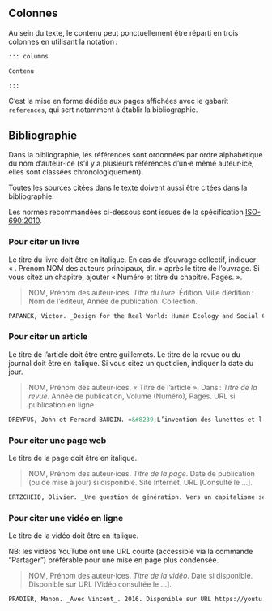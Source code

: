 

## Colonnes

Au sein du texte, le contenu peut ponctuellement être réparti en trois colonnes en utilisant la notation&#8239;:

```md
::: columns

Contenu

:::
```

C’est la mise en forme dédiée aux pages affichées avec le gabarit `references`, qui sert notamment à établir la bibliographie.

## Bibliographie

Dans la bibliographie, les références sont ordonnées par ordre alphabétique du nom d’auteur⋅ice (s’il y a plusieurs références d’un⋅e même auteur⋅ice, elles sont classées chronologiquement). 

Toutes les sources citées dans le texte doivent aussi être citées dans la bibliographie.

Les normes recommandées ci-dessous sont issues de la spécification [ISO-690:2010](https://fr.wikipedia.org/wiki/ISO_690).  


### Pour citer un livre

Le titre du livre doit être en italique. En cas de d’ouvrage collectif, indiquer « . Prénom NOM des auteurs principaux, dir. » après le titre de l’ouvrage.  Si vous citez un chapitre, ajouter « Numéro et titre du chapitre. Pages. ».

> NOM, Prénom des auteur⋅ices. _Titre du livre_. Édition. Ville d’édition&#8239;: Nom de l’éditeur, Année de publication. Collection.

```md
PAPANEK, Victor. _Design for the Real World: Human Ecology and Social Change_. New-York&nbsp;: Pantheon Books, 1971.
```

### Pour citer un article

Le titre de l’article doit être entre guillemets. Le titre de la revue ou du journal doit être en italique. Si vous citez un quotidien, indiquer la date du jour.

> NOM, Prénom des auteur⋅ices. « Titre de l’article ». Dans&#8239;: _Titre de la revue_. Année de publication, Volume (Numéro), Pages. URL si publication en ligne.

```md
DREYFUS, John et Fernand BAUDIN. «&#8239;L’invention des lunettes et l’apparition de l’imprimerie&#8239;». Dans&nbsp;: _Communication & Langages_. 1989, (N^o^&nbsp;79), pp. 73-86. 
```

### Pour citer une page web

Le titre de la page doit être en italique.

> NOM, Prénom des auteur⋅ices. _Titre de la page_. Date de publication (ou de mise à jour) si disponible. Site Internet. URL [Consulté le …].

```md
ERTZCHEID, Olivier. _Une question de génération. Vers un capitalisme sémiotique_. 12 octobre 2022. Affordance.info. https://affordance.framasoft.org/2022/10/question-generation-capitalisme-semiotique/ [Consulté le 13 octobre 2022].
```

### Pour citer une vidéo en ligne

Le titre de la vidéo doit être en italique.

NB: les vidéos YouTube ont une URL courte (accessible via la commande “Partager”) préférable pour une mise en page plus condensée.

> NOM, Prénom des auteur⋅ices. _Titre de la vidéo_. Date si disponible. Disponible sur URL [Vidéo consultée le …].

```md
PRADIER, Manon. _Avec Vincent_. 2016. Disponible sur URL https://youtu.be/3DNsGRUHF7s [Vidéo consultée le 13 octobre 2022].
```
